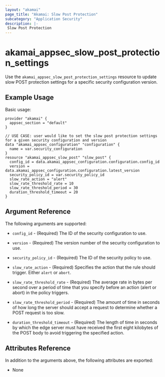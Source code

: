 ```yaml
---
layout: "akamai"
page_title: "Akamai: Slow Post Protection"
subcategory: "Application Security"
description: |-
 Slow Post Protection
---
```


# akamai_appsec_slow_post_protection_settings

Use the `akamai_appsec_slow_post_protection_settings` resource to update slow POST protection settings for a specific security configuration version.

## Example Usage

Basic usage:

```hcl
provider "akamai" {
  appsec_section = "default"
}

// USE CASE: user would like to set the slow post protection settings for a given security configuration and version
data "akamai_appsec_configuration" "configuration" {
  name = var.security_configuration
}
resource "akamai_appsec_slow_post" "slow_post" {
  config_id = data.akamai_appsec_configuration.configuration.config_id
  version = data.akamai_appsec_configuration.configuration.latest_version
  security_policy_id = var.security_policy_id
  slow_rate_action = "alert"
  slow_rate_threshold_rate = 10
  slow_rate_threshold_period = 30
  duration_threshold_timeout = 20
}
```

## Argument Reference

The following arguments are supported:

* `config_id` - (Required) The ID of the security configuration to use.

* `version` - (Required) The version number of the security configuration to use.

* `security_policy_id` - (Required) The ID of the security policy to use.

* `slow_rate_action` - (Required) Specifies the action that the rule should trigger. Either `alert` or `abort`.

* `slow_rate_threshold_rate` - (Required) The average rate in bytes per second over a period of time that you specify before an action (alert or abort) in the policy triggers.

* `slow_rate_threshold_period` - (Required) The amount of time in seconds of how long the server should accept a request to determine whether a POST request is too slow.

* `duration_threshold_timeout` - (Required) The length of time in seconds by which the edge server must have received the first eight kilobytes of the POST body to avoid triggering the specified action.

## Attributes Reference

In addition to the arguments above, the following attributes are exported:

* None

